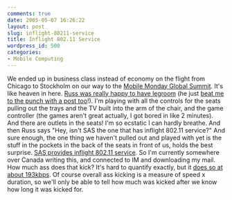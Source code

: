 ```yaml
---
comments: true
date: 2005-05-07 16:26:22
layout: post
slug: inflight-80211-service
title: Inflight 802.11 Service
wordpress_id: 500
categories:
- Mobile Computing
---
```


We ended up in business class instead of economy on the flight from Chicago to Stockholm on our way to the [Mobile Monday Global Summit](http://www.mobilemonday.net/mm/summit2005/index.php). It's like heaven in here. [Russ was really happy to have legroom](http://www.flickr.com/photos/miker/12835242/in/photostream/) (he just [beat me to the punch with a post too](http://www.russellbeattie.com/notebook/1008451.html)!). I'm playing with all the controls for the seats pulling out the trays and the TV built into the arm of the chair, and the game controller (the games aren't great actually, I got bored in like 2 minutes). And there are outlets in the seats! I'm so ecstatic I can hardly breathe. And then Russ says "Hey, isn't SAS the one that has inflight 802.11 service?" And sure enough, the one thing we haven't pulled out and played with yet is the stuff in the pockets in the back of the seats in front of us, holds the best surprise. [SAS provides inflight 802.11 service](http://www.flickr.com/photos/miker/12835352/). So I'm currently somewhere over Canada writing this, and connected to IM and downloading my mail. How much ass does that kick? It's hard to quantify exactly, but it [does so at about 193kbps](http://www.bitsplitter.net/projects/bbrep-SAS.png). Of course overall ass kicking is a measure of speed x duration, so we'll only be able to tell how much was kicked after we know how long it was kicked for.
